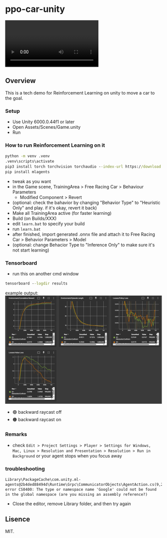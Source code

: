 # ppo-car-unity

<video controls>
  <source src="doc/mlss.mp4" type="video/mp4">
</video>

## Overview
This is a tech demo for Reinforcement Learning on unity to move a car to the goal.

### Setup
- Use Unity 6000.0.44f1 or later
- Open Assets/Scenes/Game.unity
- Run

### How to run Reinforcement Learning on it
```cmd
python -m venv .venv
.venv\scripts\activate
pip3 install torch torchvision torchaudio --index-url https://download.pytorch.org/whl/cu121
pip install mlagents
```

- tweak as you want
- in the Game scene, TrainingArea > Free Racing Car > Behaviour Parameters
  - Modified Component > Revert
- (optional: check the bahavior by changing "Behavior Type" to "Heuristic Only" and play. if it's okay, revert it back)
- Make all TrainingArea active (for faster learning)
- Build (on Builds/XXX)
- edit `learn.bat` to specify your build
- run `learn.bat`
- after finished, import generated .onnx file and attach it to Free Racing Car > Behavior Parameters > Model
- (optional: change Behacior Type to "Inference Only" to make sure it's not start learning)

### Tensorboard
- run this on another cmd window
```cmd
tensorboard --logdir results
```

example output:
![tensorboard screenshot](doc/backward_eye.png)

- 🟢 backward raycast off
- 🟠 backward raycast on

### Remarks
- check `Edit > Project Settings > Player > Settings for Windows, Mac, Linux > Resolution and Presentation > Resolution > Run in Background` or your agent stops when you focus away


### troubleshooting
```
Library\PackageCache\com.unity.ml-agents@2b4ded88494d\Runtime\Grpc\CommunicatorObjects\AgentAction.cs(9,21): error CS0400: The type or namespace name 'Google' could not be found in the global namespace (are you missing an assembly reference?)
```
- Close the editor, remove Library folder, and then try again

## Lisence
MIT.
